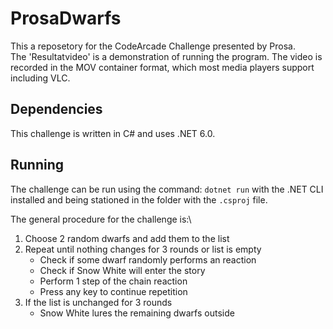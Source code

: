# ProsaDwarfs
This a reposetory for the CodeArcade Challenge presented by Prosa.\
The 'Resultatvideo' is a demonstration of running the program. The video is recorded in the MOV container format, which most media players support including VLC.

## Dependencies
This challenge is written in C# and uses .NET 6.0.

## Running
The challenge can be run using the command: `dotnet run` with the .NET CLI installed and being stationed in the folder with the `.csproj` file.

The general procedure for the challenge is:\
1. Choose 2 random dwarfs and add them to the list
2. Repeat until nothing changes for 3 rounds or list is empty
    * Check if some dwarf randomly performs an reaction
    * Check if Snow White will enter the story
    * Perform 1 step of the chain reaction
    * Press any key to continue repetition
3. If the list is unchanged for 3 rounds
    * Snow White lures the remaining dwarfs outside
